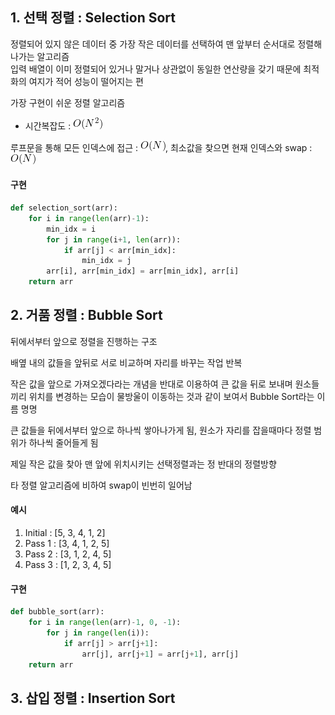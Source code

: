 ## 1. 선택 정렬 : Selection Sort

정렬되어 있지 않은 데이터 중 가장 작은 데이터를 선택하여 맨 앞부터 순서대로 정렬해 나가는 알고리즘<br>입력 배열이 이미 정렬되어 있거나 말거나 상관없이 동일한 연산량을 갖기 때문에 최적화의 여지가 적어 성능이 떨어지는 편<br>

가장 구현이 쉬운 정렬 알고리즘

* 시간복잡도 :  ![figure1](./img/figure1.gif)

루프문을 통해 모든 인덱스에 접근 : ![figure2](./img/figure2.gif), 최소값을 찾으면 현재 인덱스와 swap : ![figure2](./img/figure2.gif)

#### 구현

~~~python
def selection_sort(arr):
    for i in range(len(arr)-1):
        min_idx = i
        for j in range(i+1, len(arr)):
            if arr[j] < arr[min_idx]:
                min_idx = j
        arr[i], arr[min_idx] = arr[min_idx], arr[i]
    return arr
~~~



## 2. 거품 정렬 : Bubble Sort

뒤에서부터 앞으로 정렬을 진행하는 구조<br>

배옆 내의 값들을 앞뒤로 서로 비교하며 자리를 바꾸는 작업 반복<br>

작은 값을 앞으로 가져오겠다라는 개념을 반대로 이용하여 큰 값을 뒤로 보내며 원소들끼리 위치를 변경하는 모습이 물방울이 이동하는 것과 같이 보여서 Bubble Sort라는 이름 명명<br>

큰 값들을 뒤에서부터 앞으로 하나씩 쌓아나가게 됨, 원소가 자리를 잡을때마다 정렬 범위가 하나씩 줄어들게 됨<br>

제일 작은 값을 찾아 맨 앞에 위치시키는 선택정렬과는 정 반대의 정렬방향<br>

타 정렬 알고리즘에 비하여 swap이 빈번히 일어남

#### 예시

1. Initial : [5, 3, 4, 1, 2]
2. Pass 1 : [3, 4, 1, 2, 5]
3. Pass 2 : [3, 1, 2, 4, 5]
4. Pass 3 : [1, 2, 3, 4, 5]

#### 구현

~~~python
def bubble_sort(arr):
    for i in range(len(arr)-1, 0, -1):
        for j in range(len(i)):
            if arr[j] > arr[j+1]:
                arr[j], arr[j+1] = arr[j+1], arr[j]
    return arr
~~~



## 3. 삽입 정렬 : Insertion Sort

